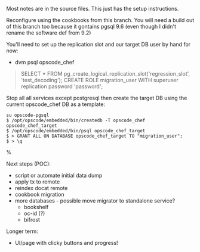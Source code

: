 Most notes are in the source files.  This just has the setup instructions.

Reconfigure using the cookbooks from this branch. You will need a build out of this branch too
because it gontains pgsql 9.6 (even though I didn't rename the software def from 9.2)

You'll need to set up the replication slot and our target DB user by hand for now:

- dvm psql opscode_chef
> SELECT * FROM pg_create_logical_replication_slot('regression_slot', 'test_decoding');
> CREATE ROLE migration_user WITH superuser replication password 'password';


Stop all all services except postgresql then create the target
DB using the current opscode_chef DB as a template:

    su opscode-pgsql
    $ /opt/opscode/embedded/bin/createdb -T opscode_chef opscode_chef_target
    $ /opt/opscode/embedded/bin/psql opscode_chef_target
    $ > GRANT ALL ON DATABASE opscode_chef_target TO "migration_user";
    $ > \q
  %

Next steps (POC):

- script or automate initial data dump
- apply tx to remote
- reindex  docat remote
- cookbook migration
- more databases - possible move migrator to standalone service?
  * bookshelf
  * oc-id (?)
  * bifrost

Longer term:
- UI/page with clicky buttons and progress!


